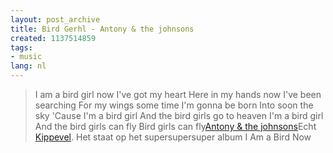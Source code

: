 ```yaml
---
layout: post_archive
title: Bird Gerhl - Antony & the johnsons
created: 1137514859
tags:
- music
lang: nl
---
```

>  I am a bird girl now  I've got my heart  Here in my hands now  I've been searching  For my wings some time  I'm gonna be born  Into soon the sky  'Cause I'm a bird girl  And the bird girls go to heaven  I'm a bird girl  And the bird girls can fly  Bird girls can fly[Antony & the johnsons](http://en.wikipedia.org/wiki/Anthony_and_the_johnsons)Echt [Kippevel](http://bler.webschuur.com/aggregator/sources/8). Het staat op het supersupersuper album I Am a Bird Now<!--break-->
